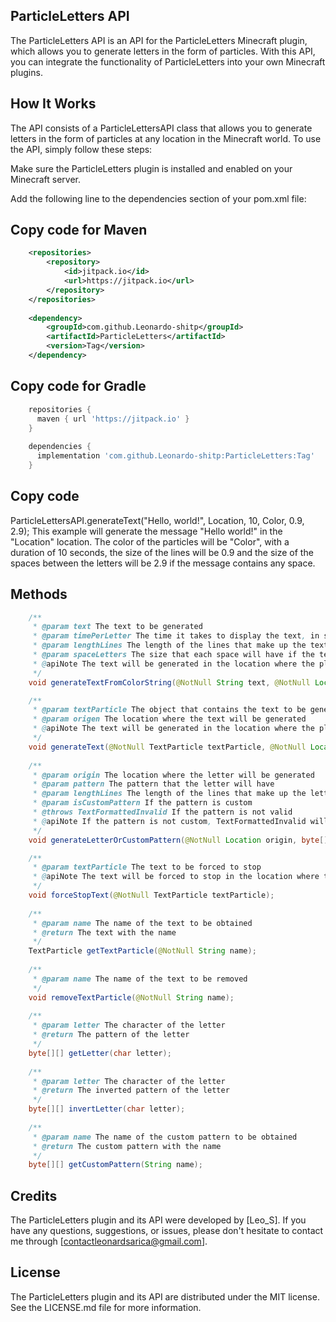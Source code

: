 ## ParticleLetters API

The ParticleLetters API is an API for the ParticleLetters Minecraft plugin, which allows you to generate letters in the form of particles. With this API, you can integrate the functionality of ParticleLetters into your own Minecraft plugins.

## How It Works
The API consists of a ParticleLettersAPI class that allows you to generate letters in the form of particles at any location in the Minecraft world. To use the API, simply follow these steps:

Make sure the ParticleLetters plugin is installed and enabled on your Minecraft server.

Add the following line to the dependencies section of your pom.xml file:

## Copy code for Maven
```xml
	<repositories>
		<repository>
		    <id>jitpack.io</id>
		    <url>https://jitpack.io</url>
		</repository>
	</repositories>
  
	<dependency>
	    <groupId>com.github.Leonardo-shitp</groupId>
	    <artifactId>ParticleLetters</artifactId>
	    <version>Tag</version>
	</dependency>
```
  
## Copy code for Gradle
```groovy
  	repositories {
	  maven { url 'https://jitpack.io' }
	}
  
  	dependencies {
	  implementation 'com.github.Leonardo-shitp:ParticleLetters:Tag'
	}
```

## Copy code
ParticleLettersAPI.generateText("Hello, world!", Location, 10, Color, 0.9, 2.9);
This example will generate the message "Hello world!" in the "Location" location. The color of the particles will be "Color", with a duration of 10 seconds, the size of the lines will be 0.9 and the size of the spaces between the letters will be 2.9 if the message contains any space.

## Methods

```java
    /**
     * @param text The text to be generated
     * @param timePerLetter The time it takes to display the text, in seconds
     * @param lengthLines The length of the lines that make up the text
     * @param spaceLetters The size that each space will have if the text has one
     * @apiNote The text will be generated in the location where the player is
     */
    void generateTextFromColorString(@NotNull String text, @NotNull Location origen, int timePerLetter, double lengthLines, double spaceLetters);

    /**
     * @param textParticle The object that contains the text to be generated
     * @param origen The location where the text will be generated
     * @apiNote The text will be generated in the location where the player is
     */
    void generateText(@NotNull TextParticle textParticle, @NotNull Location origen);
    
    /**
     * @param origin The location where the letter will be generated
     * @param pattern The pattern that the letter will have
     * @param lengthLines The length of the lines that make up the letter
     * @param isCustomPattern If the pattern is custom
     * @throws TextFormattedInvalid If the pattern is not valid
     * @apiNote If the pattern is not custom, TextFormattedInvalid will be raised if the pattern is invalid; otherwise, it will be generated normally.
     */
    void generateLetterOrCustomPattern(@NotNull Location origin, byte[] @NotNull [] pattern, double lengthLines, boolean isCustomPattern) throws TextFormattedInvalid;

    /**
     * @param textParticle The text to be forced to stop
     * @apiNote The text will be forced to stop in the location where the player is
     */
    void forceStopText(@NotNull TextParticle textParticle);
    
    /**
     * @param name The name of the text to be obtained
     * @return The text with the name
     */
    TextParticle getTextParticle(@NotNull String name);
    
    /**
     * @param name The name of the text to be removed
     */
    void removeTextParticle(@NotNull String name);
    
    /**
     * @param letter The character of the letter
     * @return The pattern of the letter
     */
    byte[][] getLetter(char letter);
    
    /**
     * @param letter The character of the letter
     * @return The inverted pattern of the letter
     */
    byte[][] invertLetter(char letter);
    
    /**
     * @param name The name of the custom pattern to be obtained
     * @return The custom pattern with the name
     */
    byte[][] getCustomPattern(String name);
```
    
## Credits
The ParticleLetters plugin and its API were developed by [Leo_S]. If you have any questions, suggestions, or issues, please don't hesitate to contact me through [contactleonardsarica@gmail.com].

## License
The ParticleLetters plugin and its API are distributed under the MIT license. See the LICENSE.md file for more information.

